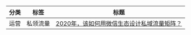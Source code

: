 | 分类 | 标签 | 标题 |
|----|----|----|
|  运营  |   私领流量 |     [2020年，该如何用微信生态设计私域流量矩阵？](https://mp.weixin.qq.com/s/nQmKeKisQlVE-nnFPn67gw)  |
